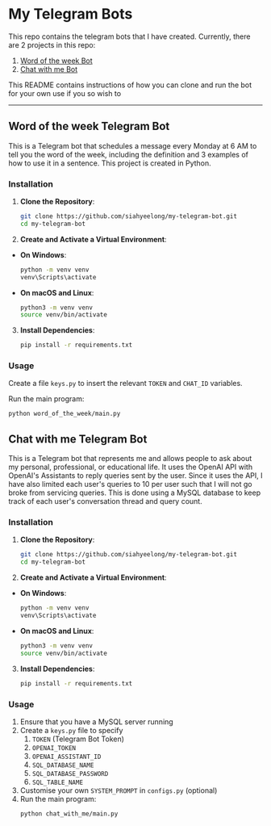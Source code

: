 # My Telegram Bots

This repo contains the telegram bots that I have created. Currently, there are 2 projects in this repo:
1. [Word of the week Bot](#word-of-the-week-telegram-bot)
1. [Chat with me Bot](#chat-with-me-telegram-bot)

This README contains instructions of how you can clone and run the bot for your own use if you so wish to

---


## Word of the week Telegram Bot
This is a Telegram bot that schedules a message every Monday at 6 AM to tell you the word of the week, including the definition and 3 examples of how to use it in a sentence. This project is created in Python.

### Installation

1. **Clone the Repository**:
    ```bash
    git clone https://github.com/siahyeelong/my-telegram-bot.git
    cd my-telegram-bot
    ```
2. **Create and Activate a Virtual Environment**:
- **On Windows**:
  ```bash
  python -m venv venv
  venv\Scripts\activate
  ```
- **On macOS and Linux**:
  ```bash
  python3 -m venv venv
  source venv/bin/activate
  ```

3. **Install Dependencies**:
    ```bash
    pip install -r requirements.txt
    ```

### Usage
Create a file `keys.py` to insert the relevant `TOKEN` and `CHAT_ID` variables.

Run the main program:
```bash
python word_of_the_week/main.py
```

## Chat with me Telegram Bot
This is a Telegram bot that represents me and allows people to ask about my personal, professional, or educational life. It uses the OpenAI API with OpenAI's Assistants to reply queries sent by the user. Since it uses the API, I have also limited each user's queries to 10 per user such that I will not go broke from servicing queries. This is done using a MySQL database to keep track of each user's conversation thread and query count.

### Installation

1. **Clone the Repository**:
    ```bash
    git clone https://github.com/siahyeelong/my-telegram-bot.git
    cd my-telegram-bot
    ```
2. **Create and Activate a Virtual Environment**:
- **On Windows**:
  ```bash
  python -m venv venv
  venv\Scripts\activate
  ```
- **On macOS and Linux**:
  ```bash
  python3 -m venv venv
  source venv/bin/activate
  ```

3. **Install Dependencies**:
    ```bash
    pip install -r requirements.txt
    ```

### Usage
1. Ensure that you have a MySQL server running
1. Create a `keys.py` file to specify
    1. `TOKEN` (Telegram Bot Token)
    1. `OPENAI_TOKEN`
    1. `OPENAI_ASSISTANT_ID`
    1. `SQL_DATABASE_NAME`
    1. `SQL_DATABASE_PASSWORD`
    1. `SQL_TABLE_NAME`
1. Customise your own `SYSTEM_PROMPT` in `configs.py` (optional)
1. Run the main program:
    ```bash
    python chat_with_me/main.py
    ```